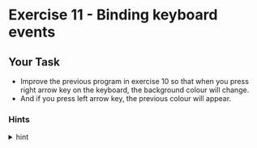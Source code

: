 # Exercise 11 - Binding keyboard events

## Your Task
- Improve the previous program in exercise 10 so that when you press right arrow key on the keyboard, the background colour will change.
- And if you press left arrow key, the previous colour will appear.

### Hints
<details>
    <summary>hint</summary>

  Not sure how to find the arrow key input events? We discussed binding mash-ups in the 'Binding the left mouse button' lesson
</details>
